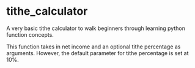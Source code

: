 # tithe_calculator
A very basic tithe calculator to walk beginners through learning python function concepts.




This function takes in net income and an optional tithe percentage as arguments. 
However, the default parameter for tithe percentage is set at 10%. 
